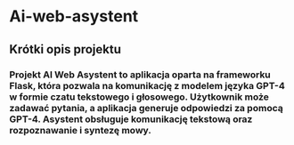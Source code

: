 # Ai-web-asystent

## Krótki opis projektu
### Projekt AI Web Asystent to aplikacja oparta na frameworku Flask, która pozwala na komunikację z modelem języka GPT-4 w formie czatu tekstowego i głosowego. Użytkownik może zadawać pytania, a aplikacja generuje odpowiedzi za pomocą GPT-4. Asystent obsługuje komunikację tekstową oraz rozpoznawanie i syntezę mowy.
